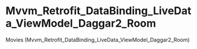 # Mvvm_Retrofit_DataBinding_LiveData_ViewModel_Daggar2_Room
Movies (Mvvm_Retrofit_DataBinding_LiveData_ViewModel_Daggar2_Room)
